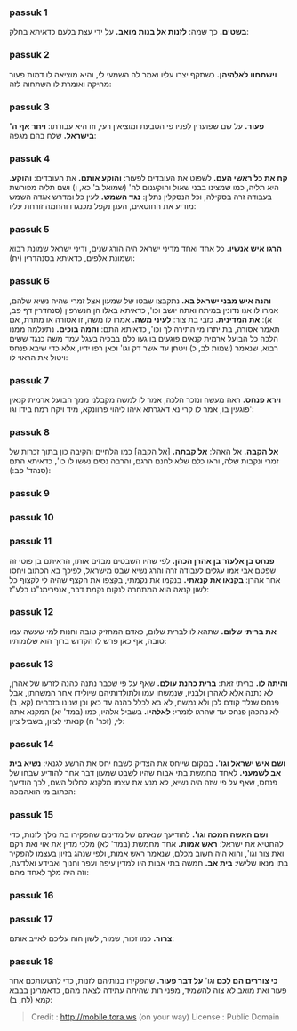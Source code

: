 
### passuk 1
<b>בשטים.</b> כך שמה: 
<b>לזנות אל בנות מואב.</b> על ידי עצת בלעם כדאיתא בחלק:

### passuk 2
<b>וישתחוו לאלהיהן.</b> כשתקף יצרו עליו ואמר לה השמעי לי, והיא מוציאה לו דמות פעור מחיקה ואומרת לו השתחוה לזה:

### passuk 3
<b>פעור.</b> על שם שפוערין לפניו פי הטבעת ומוציאין רעי, וזו היא עבודתו: 
<b>ויחר אף ה' בישראל.</b> שלח בהם מגפה:

### passuk 4
<b>קח את כל ראשי העם.</b> לשפוט את העובדים לפעור: 
<b>והוקע אותם.</b> את העובדים: 
<b>והוקע.</b> היא תליה, כמו שמצינו בבני שאול והוקענום לה' (שמואל ב' כא, ו) ושם תליה מפורשת בעבודה זרה בסקילה, וכל הנסקלין נתלין: 
<b>נגד השמש.</b> לעין כל ומדרש אגדה השמש מודיע את החוטאים, הענן נקפל מכנגדו והחמה זורחת עליו:

### passuk 5
<b>הרגו איש אנשיו.</b> כל אחד ואחד מדיני ישראל היה הורג שנים, ודיני ישראל שמונת רבוא ושמונת אלפים, כדאיתא בסנהדרין (יח):

### passuk 6
<b>והנה איש מבני ישראל בא.</b> נתקבצו שבטו של שמעון אצל זמרי שהיה נשיא שלהם, אמרו לו אנו נדונין במיתה ואתה יושב וכו', כדאיתא באלו הן הנשרפין (סנהדרין דף פב, א): 
<b>את המדינית.</b> כזבי בת צור: 
<b>לעיני משה.</b> אמרו לו משה, זו אסורה או מתרת, אם תאמר אסורה, בת יתרו מי התירה לך וכו', כדאיתא התם: 
<b>והמה בוכים.</b> נתעלמה ממנו הלכה כל הבועל ארמית קנאים פוגעים בו געו כלם בבכיה בעגל עמד משה כנגד ששים רבוא, שנאמר (שמות לב, כ) ויטחן עד אשר דק וגו' וכאן רפו ידיו, אלא כדי שיבא פנחס ויטול את הראוי לו:

### passuk 7
<b>וירא פנחס.</b> ראה מעשה ונזכר הלכה, אמר לו למשה מקבלני ממך הבועל ארמית קנאין פוגעין בו, אמר לו קריינא דאגרתא איהו ליהוי פרוונקא, מיד ויקח רמח בידו וגו':

### passuk 8
<b>אל הקבה.</b> אל האהל: 
<b>אל קבתה.</b> [אל הקבה] כמו הלחיים והקיבה כון בתוך זכרות של זמרי ונקבות שלה, וראו כלם שלא לחנם הרגם, והרבה נסים נעשו לו כו', כדאיתא התם (סנהד' פב:):

### passuk 9

### passuk 10

### passuk 11
<b>פנחס בן אלעזר בן אהרן הכהן.</b> לפי שהיו השבטים מבזים אותו, הראיתם בן פוטי זה שפטם אבי אמו עגלים לעבודה זרה והרג נשיא שבט מישראל, לפיכך בא הכתוב ויחסו אחר אהרן: 
<b>בקנאו את קנאתי.</b> בנקמו את נקמתי, בקצפו את הקצף שהיה לי לקצוף כל לשון קנאה הוא המתחרה לנקום נקמת דבר, אנפרימנ"ט בלע"ז:

### passuk 12
<b>את בריתי שלום.</b> שתהא לו לברית שלום, כאדם המחזיק טובה וחנות למי שעשה עמו טובה, אף כאן פרש לו הקדוש ברוך הוא שלומותיו:

### passuk 13
<b>והיתה לו.</b> בריתי זאת: 
<b>ברית כהנת עולם.</b> שאף על פי שכבר נתנה כהנה לזרעו של אהרן, לא נתנה אלא לאהרן ולבניו, שנמשחו עמו ולתולדותיהם שיולידו אחר המשחתן, אבל פנחס שנלד קודם לכן ולא נמשח, לא בא לכלל כהנה עד כאן וכן שנינו בזבחים (קא, ב) לא נתכהן פנחס עד שהרגו לזמרי: 
<b>לאלהיו.</b> בשביל אלהיו, כמו (במד' יא) המקנא אתה לי, (זכר' ח) קנאתי לציון, בשביל ציון:

### passuk 14
<b>ושם איש ישראל וגו'.</b> במקום שייחס את הצדיק לשבח יחס את הרשע לגנאי: 
<b>נשיא בית אב לשמעני.</b> לאחד מחמשת בתי אבות שהיו לשבט שמעון דבר אחר להודיע שבחו של פנחס, שאף על פי שזה היה נשיא, לא מנע את עצמו מלקנא לחלול השם, לכך הודיעך הכתוב מי הואהמכה:

### passuk 15
<b>ושם האשה המכה וגו'.</b> להודיעך שנאתם של מדינים שהפקירו בת מלך לזנות, כדי להחטיא את ישראל: 
<b>ראש אמות.</b> אחד מחמשת (במד' לא) מלכי מדין את אוי ואת רקם ואת צור וגו', והוא היה חשוב מכלם, שנאמר ראש אמות, ולפי שנהג בזיון בעצמו להפקיר בתו מנאו שלישי: 
<b>בית אב.</b> חמשה בתי אבות היו למדין עיפה ועפר וחנוך ואבידע ואלדעה, וזה היה מלך לאחד מהם:

### passuk 16

### passuk 17
<b>צרור.</b> כמו זכור, שמור, לשון הוה עליכם לאייב אותם:

### passuk 18
<b>כי צוררים הם לכם </b>וגו' <b> על דבר פעור.</b> שהפקירו בנותיהם לזנות, כדי להטעותכם אחר פעור ואת מואב לא צוה להשמיד, מפני רות שהיתה עתידה לצאת מהם, כדאמרינן בבבא קמא (לח, ב): 

>Credit : http://mobile.tora.ws (on your way)
>License : Public Domain